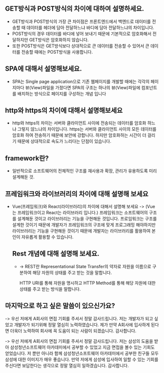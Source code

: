 ## GET방식과 POST방식의 차이에 대하여 설명하세요.

- GET방식과 POST방식의 가장 큰 차이점은 프론트엔드에서 백엔드로 데이터를 전송할 때 데이터를 헤더에 담아 전달하느냐 바디에 담아 전달하느냐의 차이입니다.
- POST방식의 경우 데이터를 바디에 넣어 보내기 때문에 기본적으로 암호화해서 전달하지만 GET방식은 암호화하지 않습니다.
- 또한 POST방식은 GET방식보다 상대적으로 큰 데이터를 전송할 수 있어서 큰 데이터를 전송할 때에는 POST방식을 사용합니다.

## SPA에 대해서 설명해보세요.

- SPA는 Single page application으로 기존 웹페이지를 개발할 때에는 각각의 페이지마다 뷰(View)파일을 가졌다면 SPA의 구조는 
  하나의 뷰(View)파일에 컴포넌트를 배치하는 방식으로 페이지를 구성하는 개념 입니다

## http와 https의 차이에 대해서 설명해보세요

- http와 https의 차이는 서버와 클라이언트 사이에 전송되는 데이터를 암호화 하느냐 그렇지 않느냐의 차이입니다. 
  https는 서버와 클라이언트 사이의 모든 데이터를 암호화 하여 전송하기 때문에 보안에 강합니다.
  하지만 암호화하는 시간이 더 걸리기 때문에 상대적으로 속도가 느리다는 단점이 있습니다.

## framework란?

- 일반적으로 소프트웨어의 전체적인 구조를 재사용과 확장, 관리가 유용하도록 미리 설계해둔 것.

## 프레임워크와 라이브러리의 차이에 대해 설명해 보세요

- Vue(프레임워크)와 React(라이브러리)의 차이에 대해서 설명해 보세요
  -> (Vue는 프레임워크이고 React는 라이브러리 입니다.)
  프레임워크는 소프트웨어의 구조를 설계해둔 것이고 라이브러리는 기능을 구현해둔 것입니다.
  프로임워크는 구조를 설계한 것이기 때문에 개발자가 프레임워크의 구조에 맞게 프로그래밍 해야하지만
  라이브러리는 기능을 구현해둔 것이기 때문에 개발자는 라이브러리를 활용하여 본인이 자유롭게 활용할 수 있습니다.
  
  ## Rest 개념에 대해 설명해 보세요.
  
  - -> REST란 Representational State Transfer의 약자로 자원을 이름으로 구분하여 
    해당 자원의 상태를 주고 받는 것을 말합니다.
    
    HTTP URI를 통해 자원을 명시하고 
    HTTP Method를 통해 해당 자원에 대한 상태를 주고 받는 방식을 말합니다.
    
    

## 마지막으로 하고 싶은 말씀이 있으신가요?

-> 우선 저에게 A회사의 면접 기회를 주셔서 정말 감사드립니다.
저는 개발자가 되고 싶었고 개발자가 되기위해 정말 열심히 노력하였습니다.
제가 만약 A회사에 입사하게 된다면 더욱더 노력하여 회사에 꼭 도움이 되는 사람이 되겠습니다.
감사합니다.

-> 우선 저에게 A회사의 면접 기회를 주셔서 정말 감사드립니다.
저는 삼성의 도움을 받아 삼성청년소프트웨어 아카데미에서 공부할 수 있었고 지금 면접을 볼수 있는 기회도 얻었습니다.
저 뿐만 아니라 함께 삼성청년소프트웨어 아카데미에서 공부한 친구들 모두 삼성에 대한 이미지가 매우 좋습니다.
만약 저에게 삼성에 입사하여 일할 수 있는 기회를 주신다면 보답한다는 생각으로 정말 열심히 일하겠습니다.
감사합니다.
